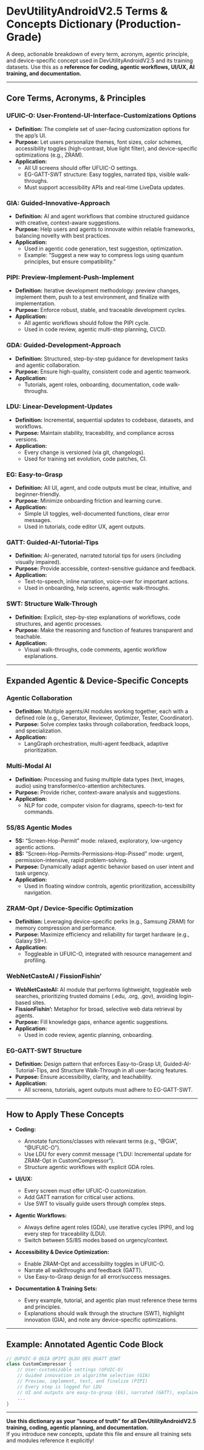 <!-- Living Code Integration - Auto-generated symmetrical connections -->
<!-- This file is part of the SrirachaArmy Living Code Environment -->
<!-- Perfect symmetrical integration with all repository components -->

# DevUtilityAndroidV2.5 Terms & Concepts Dictionary (Production-Grade)

A deep, actionable breakdown of every term, acronym, agentic principle, and device-specific concept used in DevUtilityAndroidV2.5 and its training datasets. Use this as a **reference for coding, agentic workflows, UI/UX, AI training, and documentation.**

---

## Core Terms, Acronyms, & Principles

### UFUIC-O: User-Frontend-UI-Interface-Customizations Options
- **Definition:** The complete set of user-facing customization options for the app’s UI.  
- **Purpose:** Let users personalize themes, font sizes, color schemes, accessibility toggles (high-contrast, blue light filter), and device-specific optimizations (e.g., ZRAM).  
- **Application:**  
  - All UI screens should offer UFUIC-O settings.
  - EG-GATT-SWT structure: Easy toggles, narrated tips, visible walk-throughs.
  - Must support accessibility APIs and real-time LiveData updates.

### GIA: Guided-Innovative-Approach
- **Definition:** AI and agent workflows that combine structured guidance with creative, context-aware suggestions.
- **Purpose:** Help users and agents to innovate within reliable frameworks, balancing novelty with best practices.
- **Application:**  
  - Used in agentic code generation, test suggestion, optimization.
  - Example: “Suggest a new way to compress logs using quantum principles, but ensure compatibility.”

### PIPI: Preview-Implement-Push-Implement
- **Definition:** Iterative development methodology: preview changes, implement them, push to a test environment, and finalize with implementation.
- **Purpose:** Enforce robust, stable, and traceable development cycles.
- **Application:**  
  - All agentic workflows should follow the PIPI cycle.
  - Used in code review, agentic multi-step planning, CI/CD.

### GDA: Guided-Development-Approach
- **Definition:** Structured, step-by-step guidance for development tasks and agentic collaboration.
- **Purpose:** Ensure high-quality, consistent code and agentic teamwork.
- **Application:**  
  - Tutorials, agent roles, onboarding, documentation, code walk-throughs.

### LDU: Linear-Development-Updates
- **Definition:** Incremental, sequential updates to codebase, datasets, and workflows.
- **Purpose:** Maintain stability, traceability, and compliance across versions.
- **Application:**  
  - Every change is versioned (via git, changelogs).
  - Used for training set evolution, code patches, CI.

### EG: Easy-to-Grasp
- **Definition:** All UI, agent, and code outputs must be clear, intuitive, and beginner-friendly.
- **Purpose:** Minimize onboarding friction and learning curve.
- **Application:**  
  - Simple UI toggles, well-documented functions, clear error messages.
  - Used in tutorials, code editor UX, agent outputs.

### GATT: Guided-AI-Tutorial-Tips
- **Definition:** AI-generated, narrated tutorial tips for users (including visually impaired).
- **Purpose:** Provide accessible, context-sensitive guidance and feedback.
- **Application:**  
  - Text-to-speech, inline narration, voice-over for important actions.
  - Used in onboarding, help screens, agentic walk-throughs.

### SWT: Structure Walk-Through
- **Definition:** Explicit, step-by-step explanations of workflows, code structures, and agentic processes.
- **Purpose:** Make the reasoning and function of features transparent and teachable.
- **Application:**  
  - Visual walk-throughs, code comments, agentic workflow explanations.

---

## Expanded Agentic & Device-Specific Concepts

### Agentic Collaboration
- **Definition:** Multiple agents/AI modules working together, each with a defined role (e.g., Generator, Reviewer, Optimizer, Tester, Coordinator).
- **Purpose:** Solve complex tasks through collaboration, feedback loops, and specialization.
- **Application:**  
  - LangGraph orchestration, multi-agent feedback, adaptive prioritization.

### Multi-Modal AI
- **Definition:** Processing and fusing multiple data types (text, images, audio) using transformer/co-attention architectures.
- **Purpose:** Provide richer, context-aware analysis and suggestions.
- **Application:**  
  - NLP for code, computer vision for diagrams, speech-to-text for commands.

### 5S/8S Agentic Modes
- **5S:** “Screen-Hop-Permit” mode: relaxed, exploratory, low-urgency agentic actions.
- **8S:** “Screen-Hop-Permits-Permissions-Hop-Pissed” mode: urgent, permission-intensive, rapid problem-solving.
- **Purpose:** Dynamically adapt agentic behavior based on user intent and task urgency.
- **Application:**  
  - Used in floating window controls, agentic prioritization, accessibility navigation.

### ZRAM-Opt / Device-Specific Optimization
- **Definition:** Leveraging device-specific perks (e.g., Samsung ZRAM) for memory compression and performance.
- **Purpose:** Maximize efficiency and reliability for target hardware (e.g., Galaxy S9+).
- **Application:**  
  - Toggleable in UFUIC-O, integrated with resource management and profiling.

### WebNetCasteAI / FissionFishin’
- **WebNetCasteAI:** AI module that performs lightweight, toggleable web searches, prioritizing trusted domains (.edu, .org, .gov), avoiding login-based sites.
- **FissionFishin’:** Metaphor for broad, selective web data retrieval by agents.
- **Purpose:** Fill knowledge gaps, enhance agentic suggestions.
- **Application:**  
  - Used in code review, agentic planning, onboarding.

### EG-GATT-SWT Structure
- **Definition:** Design pattern that enforces Easy-to-Grasp UI, Guided-AI-Tutorial-Tips, and Structure Walk-Through in all user-facing features.
- **Purpose:** Ensure accessibility, clarity, and teachability.
- **Application:**  
  - All screens, tutorials, agent outputs must adhere to EG-GATT-SWT.

---

## How to Apply These Concepts

- **Coding:**  
  - Annotate functions/classes with relevant terms (e.g., “@GIA”, “@UFUIC-O”).
  - Use LDU for every commit message (“LDU: Incremental update for ZRAM-Opt in CustomCompressor”).
  - Structure agentic workflows with explicit GDA roles.

- **UI/UX:**  
  - Every screen must offer UFUIC-O customization.
  - Add GATT narration for critical user actions.
  - Use SWT to visually guide users through complex steps.

- **Agentic Workflows:**  
  - Always define agent roles (GDA), use iterative cycles (PIPI), and log every step for traceability (LDU).
  - Switch between 5S/8S modes based on urgency/context.

- **Accessibility & Device Optimization:**  
  - Enable ZRAM-Opt and accessibility toggles in UFUIC-O.
  - Narrate all walkthroughs and feedback (GATT).
  - Use Easy-to-Grasp design for all error/success messages.

- **Documentation & Training Sets:**  
  - Every example, tutorial, and agentic plan must reference these terms and principles.
  - Explanations should walk through the structure (SWT), highlight innovation (GIA), and note any device-specific optimizations.

---

## Example: Annotated Agentic Code Block

```kotlin
// @UFUIC-O @GIA @PIPI @LDU @EG @GATT @SWT
class CustomCompressor {
    // User-customizable settings (UFUIC-O)
    // Guided innovation in algorithm selection (GIA)
    // Preview, implement, test, and finalize (PIPI)
    // Every step is logged for LDU
    // UI and outputs are easy-to-grasp (EG), narrated (GATT), explained (SWT)
    ...
}
```

---

**Use this dictionary as your “source of truth” for all DevUtilityAndroidV2.5 training, coding, agentic planning, and documentation.**  
If you introduce new concepts, update this file and ensure all training sets and modules reference it explicitly!